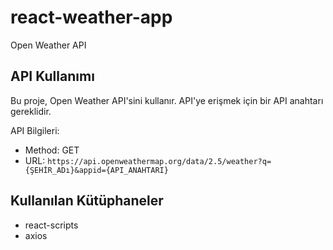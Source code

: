 # react-weather-app
  Open Weather API
## API Kullanımı

Bu proje, Open Weather API'sini kullanır. API'ye erişmek için bir API anahtarı gereklidir.

API Bilgileri:
- Method: GET
- URL: `https://api.openweathermap.org/data/2.5/weather?q={ŞEHİR_ADı}&appid={API_ANAHTARI}`

## Kullanılan Kütüphaneler

- react-scripts
- axios